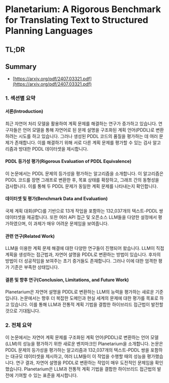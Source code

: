 # Planetarium: A Rigorous Benchmark for Translating Text to Structured Planning Languages
## TL;DR
## Summary
- [https://arxiv.org/pdf/2407.03321.pdf](https://arxiv.org/pdf/2407.03321.pdf)

### 1. 섹션별 요약

#### 서론(Introduction)
최근 자연어 처리 모델을 활용하여 계획 문제를 해결하는 연구가 증가하고 있습니다. 연구자들은 언어 모델을 통해 자연어로 된 문제 설명을 구조화된 계획 언어(PDDL)로 변환하려는 시도를 하고 있습니다. 그러나 생성된 PDDL 코드의 품질을 평가하는 데 여러 문제가 존재합니다. 이를 해결하기 위해 서로 다른 계획 문제를 평가할 수 있는 검사 알고리즘과 방대한 PDDL 데이터셋을 제시합니다.

#### PDDL 등가성 평가(Rigorous Evaluation of PDDL Equivalence)
이 논문에서는 PDDL 문제의 등가성을 평가하는 알고리즘을 소개합니다. 이 알고리즘은 PDDL 코드를 장면 그래프로 변환한 후, 목표 상태를 확장하고, 그래프 간의 동형성을 검사합니다. 이를 통해 두 PDDL 문제가 동일한 계획 문제를 나타내는지 확인합니다.

#### 데이터셋 및 평가(Benchmark Data and Evaluation)
국제 계획 대회(IPC)를 기반으로 13개 작업을 포함하는 132,037개의 텍스트-PDDL 쌍 데이터셋을 제공합니다. 또한 여러 API 접근 및 오픈소스 LLM들을 다양한 설정에서 평가하였으며, 이 과제가 매우 어려운 문제임을 보여줍니다.

#### 관련 연구(Related Work)
LLM을 이용한 계획 문제 해결에 대한 다양한 연구들이 진행되어 왔습니다. LLM이 직접 계획을 생성하는 접근법과, 자연어 설명을 PDDL로 변환하는 방법이 있습니다. 후자의 방법이 더 성공적임을 보여주는 초기 증거들도 존재합니다. 그러나 이에 대한 엄격한 평가 기준은 부족한 상태입니다.

#### 결론 및 향후 연구(Conclusion, Limitations, and Future Work)
Planetarium은 자연어 설명을 PDDL로 변환하는 LLM의 능력을 평가하는 새로운 기준입니다. 논문에서는 향후 더 복잡한 도메인과 현실 세계의 문제에 대한 평가를 목표로 하고 있습니다. 이를 통해 LLM과 전통적 계획 기법을 결합한 하이브리드 접근법이 발전할 것으로 기대됩니다.

### 2. 전체 요약

이 논문에서는 자연어 계획 문제를 구조화된 계획 언어(PDDL)로 변환하는 언어 모델(LLM)의 성능을 평가하기 위한 새로운 벤치마크인 Planetarium을 소개합니다. 논문은 PDDL 문제의 등가성을 평가하는 알고리즘과 132,037개의 텍스트-PDDL 쌍을 포함하는 대규모 데이터셋을 제시하고, 여러 LLM들이 이 작업을 수행할 때의 성능을 평가했습니다. 연구 결과, 자연어 설명을 PDDL로 변환하는 작업이 매우 도전적인 문제임을 확인했습니다. Planetarium은 LLM과 전통적 계획 기법을 결합한 하이브리드 접근법의 발전에 기여할 수 있는 표준을 제시합니다.
